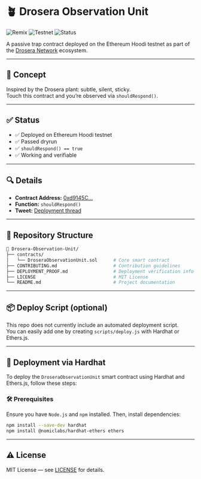 # 🪴 Drosera Observation Unit

![Remix](https://img.shields.io/badge/Built%20with-Remix-%23F26D00?logo=ethereum)
![Testnet](https://img.shields.io/badge/Deployed%20on-Hoodi%20Testnet-blue)
![Status](https://img.shields.io/badge/shouldRespond-true-brightgreen)

A passive trap contract deployed on the Ethereum Hoodi testnet as part of the [Drosera Network](https://x.com/DroseraNetwork) ecosystem.

---

## 🧠 Concept  
Inspired by the Drosera plant: subtle, silent, sticky.  
Touch this contract and you’re observed via `shouldRespond()`.

---

## ✅ Status  
- ✅ Deployed on Ethereum Hoodi testnet  
- ✅ Passed dryrun  
- ✅ `shouldRespond() == true`  
- ✅ Working and verifiable

---

## 🔍 Details  
- **Contract Address:** [0xd9145C...](https://eth-hoodi.blockscout.com/address/0xd9145CCE52D386f254917e481eB44e9943F39138)  
- **Function:** `shouldRespond()`  
- **Tweet:** [Deployment thread](https://x.com/Kaelvin21/status/1944736912654450959)

---

## 📂 Repository Structure

```bash
📁 Drosera-Observation-Unit/
├── contracts/
│   └── DroseraObservationUnit.sol      # Core smart contract
├── CONTRIBUTING.md                     # Contribution guidelines
├── DEPLOYMENT_PROOF.md                 # Deployment verification info
├── LICENSE                             # MIT License
└── README.md                           # Project documentation

````
---

## 📦 Deploy Script (optional)  
This repo does not currently include an automated deployment script.  
You can easily add one by creating `scripts/deploy.js` with Hardhat or Ethers.js.

---

## 🚀 Deployment via Hardhat

To deploy the `DroseraObservationUnit` smart contract using Hardhat and Ethers.js, follow these steps:

### 🛠️ Prerequisites

Ensure you have `Node.js` and `npm` installed. Then, install dependencies:

```bash
npm install --save-dev hardhat
npm install @nomiclabs/hardhat-ethers ethers
```

---

## ⚠️ License  
MIT License — see [LICENSE](LICENSE) for details.
